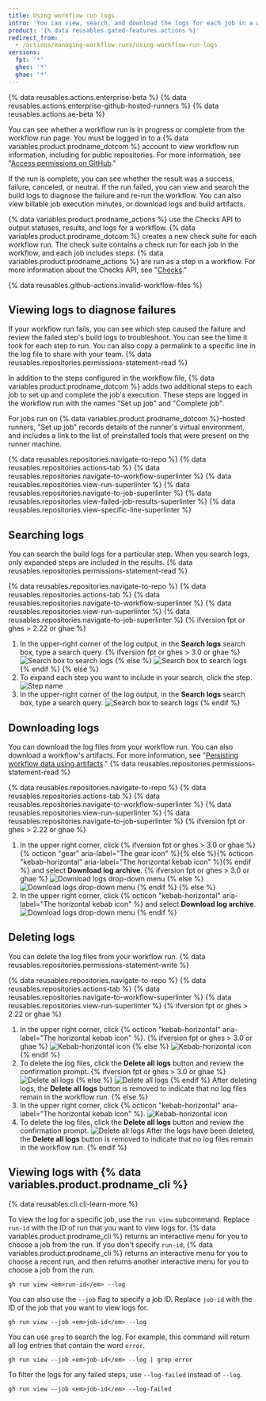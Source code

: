 ```yaml
---
title: Using workflow run logs
intro: 'You can view, search, and download the logs for each job in a workflow run.'
product: '{% data reusables.gated-features.actions %}'
redirect_from:
  - /actions/managing-workflow-runs/using-workflow-run-logs
versions:
  fpt: '*'
  ghes: '*'
  ghae: '*'
---
```


{% data reusables.actions.enterprise-beta %}
{% data reusables.actions.enterprise-github-hosted-runners %}
{% data reusables.actions.ae-beta %}

You can see whether a workflow run is in progress or complete from the workflow run page. You must be logged in to a {% data variables.product.prodname_dotcom %} account to view workflow run information, including for public repositories. For more information, see "[Access permissions on GitHub](/articles/access-permissions-on-github)."

If the run is complete, you can see whether the result was a success, failure, canceled, or neutral. If the run failed, you can view and search the build logs to diagnose the failure and re-run the workflow. You can also view billable job execution minutes, or download logs and build artifacts.

{% data variables.product.prodname_actions %} use the Checks API to output statuses, results, and logs for a workflow. {% data variables.product.prodname_dotcom %} creates a new check suite for each workflow run. The check suite contains a check run for each job in the workflow, and each job includes steps. {% data variables.product.prodname_actions %} are run as a step in a workflow. For more information about the Checks API, see "[Checks](/rest/reference/checks)."

{% data reusables.github-actions.invalid-workflow-files %}

## Viewing logs to diagnose failures

If your workflow run fails, you can see which step caused the failure and review the failed step's build logs to troubleshoot. You can see the time it took for each step to run. You can also copy a permalink to a specific line in the log file to share with your team. {% data reusables.repositories.permissions-statement-read %}

In addition to the steps configured in the workflow file, {% data variables.product.prodname_dotcom %} adds two additional steps to each job to set up and complete the job's execution. These steps are logged in the workflow run with the names "Set up job" and "Complete job".

For jobs run on {% data variables.product.prodname_dotcom %}-hosted runners, "Set up job" records details of the runner's virtual environment, and includes a link to the list of preinstalled tools that were present on the runner machine.

{% data reusables.repositories.navigate-to-repo %}
{% data reusables.repositories.actions-tab %}
{% data reusables.repositories.navigate-to-workflow-superlinter %}
{% data reusables.repositories.view-run-superlinter %}
{% data reusables.repositories.navigate-to-job-superlinter %}
{% data reusables.repositories.view-failed-job-results-superlinter %}
{% data reusables.repositories.view-specific-line-superlinter %}

## Searching logs

You can search the build logs for a particular step. When you search logs, only expanded steps are included in the results. {% data reusables.repositories.permissions-statement-read %}

{% data reusables.repositories.navigate-to-repo %}
{% data reusables.repositories.actions-tab %}
{% data reusables.repositories.navigate-to-workflow-superlinter %}
{% data reusables.repositories.view-run-superlinter %}
{% data reusables.repositories.navigate-to-job-superlinter %}
{% ifversion fpt or ghes > 2.22 or ghae %}
1. In the upper-right corner of the log output, in the **Search logs** search box, type a search query.
{% ifversion fpt or ghes > 3.0 or ghae %}
  ![Search box to search logs](/assets/images/help/repository/search-log-box-updated-2.png)
{% else %}
  ![Search box to search logs](/assets/images/help/repository/search-log-box-updated.png)
{% endif %}
{% else %}
1. To expand each step you want to include in your search, click the step.
  ![Step name](/assets/images/help/repository/failed-check-step.png)
1. In the upper-right corner of the log output, in the **Search logs** search box, type a search query.
  ![Search box to search logs](/assets/images/help/repository/search-log-box.png)
{% endif %}

## Downloading logs

You can download the log files from your workflow run. You can also download a workflow's artifacts. For more information, see "[Persisting workflow data using artifacts](/actions/automating-your-workflow-with-github-actions/persisting-workflow-data-using-artifacts)." {% data reusables.repositories.permissions-statement-read %}

{% data reusables.repositories.navigate-to-repo %}
{% data reusables.repositories.actions-tab %}
{% data reusables.repositories.navigate-to-workflow-superlinter %}
{% data reusables.repositories.view-run-superlinter %}
{% data reusables.repositories.navigate-to-job-superlinter %}
{% ifversion fpt or ghes > 2.22 or ghae %}
1. In the upper right corner, click {% ifversion fpt or ghes > 3.0 or ghae %}{% octicon "gear" aria-label="The gear icon" %}{% else %}{% octicon "kebab-horizontal" aria-label="The horizontal kebab icon" %}{% endif %} and select **Download log archive**.
  {% ifversion fpt or ghes > 3.0 or ghae %}
  ![Download logs drop-down menu](/assets/images/help/repository/download-logs-drop-down-updated-2.png)
  {% else %}
  ![Download logs drop-down menu](/assets/images/help/repository/download-logs-drop-down-updated.png)
  {% endif %}
{% else %}
1. In the upper right corner, click {% octicon "kebab-horizontal" aria-label="The horizontal kebab icon" %} and select **Download log archive**.
  ![Download logs drop-down menu](/assets/images/help/repository/download-logs-drop-down.png)
{% endif %}

## Deleting logs

You can delete the log files from your workflow run. {% data reusables.repositories.permissions-statement-write %}

{% data reusables.repositories.navigate-to-repo %}
{% data reusables.repositories.actions-tab %}
{% data reusables.repositories.navigate-to-workflow-superlinter %}
{% data reusables.repositories.view-run-superlinter %}
{% ifversion fpt or ghes > 2.22 or ghae %}
1. In the upper right corner, click {% octicon "kebab-horizontal" aria-label="The horizontal kebab icon" %}.
    {% ifversion fpt or ghes > 3.0 or ghae %}
    ![Kebab-horizontal icon](/assets/images/help/repository/workflow-run-kebab-horizontal-icon-updated-2.png)
    {% else %}
    ![Kebab-horizontal icon](/assets/images/help/repository/workflow-run-kebab-horizontal-icon-updated.png)
    {% endif %}
2. To delete the log files, click the **Delete all logs** button and review the confirmation prompt. 
  {% ifversion fpt or ghes > 3.0 or ghae %}
  ![Delete all logs](/assets/images/help/repository/delete-all-logs-updated-2.png)
  {% else %}
  ![Delete all logs](/assets/images/help/repository/delete-all-logs-updated.png)
  {% endif %}
After deleting logs, the **Delete all logs** button is removed to indicate that no log files remain in the workflow run.
{% else %}
1. In the upper right corner, click {% octicon "kebab-horizontal" aria-label="The horizontal kebab icon" %}.
    ![Kebab-horizontal icon](/assets/images/help/repository/workflow-run-kebab-horizontal-icon.png)
2. To delete the log files, click the **Delete all logs** button and review the confirmation prompt. 
  ![Delete all logs](/assets/images/help/repository/delete-all-logs.png)
After the logs have been deleted, the **Delete all logs** button is removed to indicate that no log files remain in the workflow run.
{% endif %}

## Viewing logs with {% data variables.product.prodname_cli %}

{% data reusables.cli.cli-learn-more %}

To view the log for a specific job, use the `run view` subcommand. Replace `run-id` with the ID of run that you want to view logs for. {% data variables.product.prodname_cli %} returns an interactive menu for you to choose a job from the run. If you don't specify `run-id`, {% data variables.product.prodname_cli %} returns an interactive menu for you to choose a recent run, and then returns another interactive menu for you to choose a job from the run.

```shell
gh run view <em>run-id</em> --log
```

You can also use the `--job` flag to specify a job ID. Replace `job-id` with the ID of the job that you want to view logs for.

```shell
gh run view --job <em>job-id</em> --log
```

You can use `grep` to search the log. For example, this command will return all log entries that contain the word `error`.

```shell
gh run view --job <em>job-id</em> --log | grep error
```

To filter the logs for any failed steps, use `--log-failed` instead of `--log`.

```shell
gh run view --job <em>job-id</em> --log-failed
```
